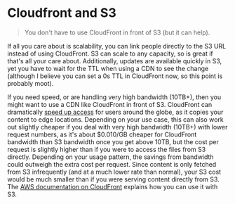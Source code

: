 # Cloudfront and S3

> You don't have to use CloudFront in front of S3 (but it can help).

If all you care about is scalability, you can link people directly to the S3 URL instead of using CloudFront. S3 can scale to any capacity, so is great if that's all your care about. Additionally, updates are available quickly in S3, yet you have to wait for the TTL when using a CDN to see the change (although I believe you can set a 0s TTL in CloudFront now, so this point is probably moot).

If you need speed, or are handling very high bandwidth (10TB+), then you might want to use a CDN like CloudFront in front of S3. CloudFront can dramatically [speed up access](http://www.quora.com/What-are-typical-latencies-for-static-content-in-S3-vs-Cloudfront) for users around the globe, as it copies your content to edge locations. Depending on your use case, this can also work out slightly cheaper if you deal with very high bandwidth (10TB+) with lower request numbers, as it's about $0.010/GB cheaper for CloudFront bandwidth than S3 bandwidth once you get above 10TB, but the cost per request is slightly higher than if you were to access the files from S3 directly. Depending on your usage pattern, the savings from bandwidth could outweigh the extra cost per request. Since content is only fetched from S3 infrequently (and at a much lower rate than normal), your S3 cost would be much smaller than if you were serving content directly from S3. The [AWS documentation on CloudFront](http://docs.aws.amazon.com/AmazonCloudFront/latest/DeveloperGuide/MigrateS3ToCloudFront.html) explains how you can use it with S3.
